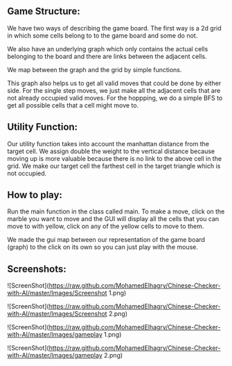 
## Game Structure:

We have two ways of describing the game board.
The first way is a 2d grid in which some cells belong to to the game board and 
some do not.

We also have an underlying graph which only contains the actual cells belonging to
the board and there are links between the adjacent cells.

We map between the graph and the grid by simple functions.

This graph also helps us to get all valid moves that could be done by either side.
For the single step moves, we just make all the adjacent cells that are not already
occupied valid moves.
For the hoppping, we do a simple BFS to get all possible cells that a cell might
move to.




## Utility Function:

Our utility function takes into account the manhattan distance from the target cell.
We assign double the weight to the vertical distance because moving up is more 
valuable because there is no link to the above cell in the grid.
We make our target cell the farthest cell in the target triangle which is not 
occupied.



## How to play:

Run the main function in the class called main. To make a move, click on the marble
you want to move and the GUI will display all the cells that you can move to with
yellow, click on any of the yellow cells to move to them.

We made the gui map between our representation of the game board (graph) to the 
click on its own so you can just play with the mouse.



## Screenshots:
![ScreenShot](https://raw.github.com/MohamedElhagry/Chinese-Checker-with-AI/master/Images/Screenshot 1.png)

![ScreenShot](https://raw.github.com/MohamedElhagry/Chinese-Checker-with-AI/master/Images/Screenshot 2.png)

![ScreenShot](https://raw.github.com/MohamedElhagry/Chinese-Checker-with-AI/master/Images/gameplay 1.png)

![ScreenShot](https://raw.github.com/MohamedElhagry/Chinese-Checker-with-AI/master/Images/gameplay 2.png)



